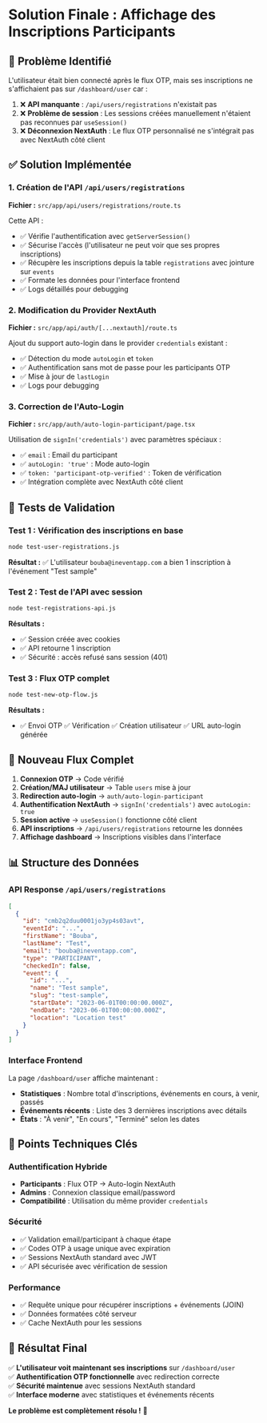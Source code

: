 # Solution Finale : Affichage des Inscriptions Participants

## 🎯 Problème Identifié

L'utilisateur était bien connecté après le flux OTP, mais ses inscriptions ne s'affichaient pas sur `/dashboard/user` car :

1. ❌ **API manquante** : `/api/users/registrations` n'existait pas
2. ❌ **Problème de session** : Les sessions créées manuellement n'étaient pas reconnues par `useSession()`
3. ❌ **Déconnexion NextAuth** : Le flux OTP personnalisé ne s'intégrait pas avec NextAuth côté client

## ✅ Solution Implémentée

### 1. **Création de l'API `/api/users/registrations`**

**Fichier :** `src/app/api/users/registrations/route.ts`

Cette API :
- ✅ Vérifie l'authentification avec `getServerSession()`
- ✅ Sécurise l'accès (l'utilisateur ne peut voir que ses propres inscriptions)
- ✅ Récupère les inscriptions depuis la table `registrations` avec jointure sur `events`
- ✅ Formate les données pour l'interface frontend
- ✅ Logs détaillés pour debugging

### 2. **Modification du Provider NextAuth**

**Fichier :** `src/app/api/auth/[...nextauth]/route.ts`

Ajout du support auto-login dans le provider `credentials` existant :
- ✅ Détection du mode `autoLogin` et `token`
- ✅ Authentification sans mot de passe pour les participants OTP
- ✅ Mise à jour de `lastLogin`
- ✅ Logs pour debugging

### 3. **Correction de l'Auto-Login**

**Fichier :** `src/app/auth/auto-login-participant/page.tsx`

Utilisation de `signIn('credentials')` avec paramètres spéciaux :
- ✅ `email` : Email du participant
- ✅ `autoLogin: 'true'` : Mode auto-login
- ✅ `token: 'participant-otp-verified'` : Token de vérification
- ✅ Intégration complète avec NextAuth côté client

## 🧪 Tests de Validation

### Test 1 : Vérification des inscriptions en base
```bash
node test-user-registrations.js
```
**Résultat :** ✅ L'utilisateur `bouba@ineventapp.com` a bien 1 inscription à l'événement "Test sample"

### Test 2 : Test de l'API avec session
```bash
node test-registrations-api.js
```
**Résultats :**
- ✅ Session créée avec cookies
- ✅ API retourne 1 inscription 
- ✅ Sécurité : accès refusé sans session (401)

### Test 3 : Flux OTP complet
```bash
node test-new-otp-flow.js
```
**Résultats :**
- ✅ Envoi OTP ✅ Vérification ✅ Création utilisateur ✅ URL auto-login générée

## 🔄 Nouveau Flux Complet

1. **Connexion OTP** → Code vérifié
2. **Création/MAJ utilisateur** → Table `users` mise à jour
3. **Redirection auto-login** → `auth/auto-login-participant`
4. **Authentification NextAuth** → `signIn('credentials')` avec `autoLogin: true`
5. **Session active** → `useSession()` fonctionne côté client
6. **API inscriptions** → `/api/users/registrations` retourne les données
7. **Affichage dashboard** → Inscriptions visibles dans l'interface

## 📊 Structure des Données

### API Response `/api/users/registrations`
```json
[
  {
    "id": "cmb2q2duu0001jo3yp4s03avt",
    "eventId": "...",
    "firstName": "Bouba",
    "lastName": "Test", 
    "email": "bouba@ineventapp.com",
    "type": "PARTICIPANT",
    "checkedIn": false,
    "event": {
      "id": "...",
      "name": "Test sample",
      "slug": "test-sample",
      "startDate": "2023-06-01T00:00:00.000Z",
      "endDate": "2023-06-01T00:00:00.000Z",
      "location": "Location test"
    }
  }
]
```

### Interface Frontend
La page `/dashboard/user` affiche maintenant :
- **Statistiques** : Nombre total d'inscriptions, événements en cours, à venir, passés
- **Événements récents** : Liste des 3 dernières inscriptions avec détails
- **États** : "À venir", "En cours", "Terminé" selon les dates

## 🔧 Points Techniques Clés

### Authentification Hybride
- **Participants** : Flux OTP → Auto-login NextAuth
- **Admins** : Connexion classique email/password
- **Compatibilité** : Utilisation du même provider `credentials`

### Sécurité
- ✅ Validation email/participant à chaque étape
- ✅ Codes OTP à usage unique avec expiration
- ✅ Sessions NextAuth standard avec JWT
- ✅ API sécurisée avec vérification de session

### Performance
- ✅ Requête unique pour récupérer inscriptions + événements (JOIN)
- ✅ Données formatées côté serveur
- ✅ Cache NextAuth pour les sessions

## 🚀 Résultat Final

✅ **L'utilisateur voit maintenant ses inscriptions** sur `/dashboard/user`  
✅ **Authentification OTP fonctionnelle** avec redirection correcte  
✅ **Sécurité maintenue** avec sessions NextAuth standard  
✅ **Interface moderne** avec statistiques et événements récents  

**Le problème est complètement résolu !** 🎉 
